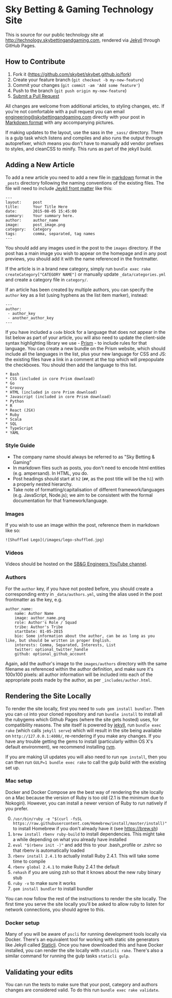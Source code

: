 Sky Betting & Gaming Technology Site
=====================================

This is source for our public technology site at http://technology.skybettingandgaming.com, rendered via [Jekyll](https://jekyllrb.com/docs/home/) through GitHub Pages.

## How to Contribute

1. Fork it (https://github.com/skybet/skybet.github.io/fork)
2. Create your feature branch (`git checkout -b my-new-feature`)
3. Commit your changes (`git commit -am 'Add some feature'`)
4. Push to the branch (`git push origin my-new-feature`)
5. [Submit a Pull Request](https://help.github.com/articles/using-pull-requests/)

All changes are welcome from additional articles, to styling changes, etc. If you're not comfortable with a pull request you can email <engineering@skybettingandgaming.com> directly with your post in [Markdown format](https://help.github.com/articles/getting-started-with-writing-and-formatting-on-github/) with any accompanying pictures.

If making updates to the layout, use the sass in the `_sass/` directory. There is a gulp task which listens and compiles and also runs the output through autoprefixer, which means you don't have to manually add vendor prefixes to styles, and cleanCSS to minify. This runs as part of the jekyll build.

## Adding a New Article

To add a new article you need to add a new file in [markdown](https://guides.github.com/features/mastering-markdown/) format in the `_posts` directory following the naming conventions of the existing files. The file will need to include [Jeykll front matter](http://jekyllrb.com/docs/frontmatter/) like this:

    ---
    layout:     post
    title:      Your Title Here
    date:       2015-08-05 15:45:00
    summary:    Your summary here.
    author:     author_name
    image:      post_image.png
    category:   Category
    tags:       comma, separated, tag names
    ---

You should add any images used in the post to the `images` directory.  If the post has a main image you wish to appear on the homepage and in any post previews, you should add it with the name referenced in the frontmatter.

If the article is in a brand new category, simply run `bundle exec rake createCategory["CATEGORY NAME"]` or manually update `_data/categories.yml` and create a category file in `category/`.

If an article has been created by multiple authors, you can specify the `author` key as a list (using hyphens as the list item marker), instead:

    ---
    author:
     - author_key
     - another_author_key
    ---

If you have included a ```code``` block for a language that does not appear in the list below as part of your article, you will also need to update the client-side syntax highlighting library we use - [Prism](http://prismjs.com/) - to include rules for that language.  You can create a new bundle on the Prism website, which should include all the languages in the list, plus your new language for CSS and JS: the existing files have a link in a comment at the top which will prepopulate the checkboxes.  You should then add the language to this list.

    * Bash
    * CSS (included in core Prism download)
    * Go
    * Groovy
    * HTML (included in core Prism download)
    * Javascript (included in core Prism download)
    * Python
    * R
    * React (JSX)
    * Ruby
    * Scala
    * SQL
    * TypeScript
    * YAML


### Style Guide

* The company name should always be referred to as "Sky Betting & Gaming"
* In markdown files such as posts, you don't need to encode html entities (e.g. ampersand). In HTML, you do.
* Post headings should start at `h2` (`##`, as the post title will be the `h1`) with a properly nested hierarchy.
* Take note of formatting/capitalisation of different framework/languages (e.g. JavaScript, Node.js); we aim to be consistent with the formal documentation for that framework/language.

### Images

If you wish to use an image within the post, reference them in markdown like so:

    ![Shuffled Lego](/images/lego-shuffled.jpg)

### Videos

Videos should be hosted on the [SB&G Engineers YouTube channel](https://www.youtube.com/channel/UCKhLYGIGTBiD-9zyGkDwfDA).

### Authors

For the `author` key, if you have not posted before, you should create a corresponding entry in `_data/authors.yml`, using the alias used in the post frontmatter as the key, e.g.

    author_name:
        name: Author Name
        image: author_name.png
        role: Author's Role / Squad
        tribe: Author's Tribe
        startDate: 01-05-2015
        bio: Some information about the author, can be as long as you like, but should be written in proper English.
        interests: Comma, Separated, Interests, List
        twitter: optional_twitter_handle
        github: optional_github_account

Again, add the author's image to the `images/authors` directory with the same filename as referenced within the author definition, and make sure it's 100x100 pixels: all author information will be included into each of the appropriate posts made by the author, as per `_includes/author.html`.

## Rendering the Site Locally

To render the site locally, first you need to `sudo gem install bundler`. Then you can `cd` into your cloned repository and run `bundle install` to install all the rubygems which Github Pages (where the site gets hosted) uses, for compatibility reasons.  The site itself is powered by [jekyll](https://jekyllrb.com), run `bundle exec rake` (which calls `jekyll serve`) which will result in the site being available on `http://127.0.0.1:4000/`, re-rendering if you make any changes.  If you have any trouble getting the gems to install (particularly within OS X's default environment), we recommend installing [rvm](https://rvm.io).

If you are making UI updates you will also need to run `npm install`, then you can then run `GULP=1 bundle exec rake` to call the gulp build with the existing set up.

### Mac setup

Docker and Docker Compose are the best way of rendering the site locally on a Mac because the version of Ruby is too old (2.1 is the minimum due to Nokogiri).  However, you can install a newer version of Ruby to run natively if you prefer.

0. `/usr/bin/ruby -e "$(curl -fsSL https://raw.githubusercontent.com/Homebrew/install/master/install)"` to install Homebrew if you don't already have it (see https://brew.sh)
1. `brew install rbenv ruby-build` to install dependencies.  This might take a while depending on what you already have installed
2. `eval "$(rbenv init -)"` and add this to your .bash_profile or .zshrc so that rbenv is automatically loaded
3. `rbenv install 2.4.1` to actually install Ruby 2.4.1.  This will take some time to compile
4. `rbenv global 2.4.1` to make Ruby 2.4.1 the default
5. `rehash` if you are using zsh so that it knows about the new ruby binary stub
5. `ruby -v` to make sure it works
6. `gem install bundler` to install bundler

You can now follow the rest of the instructions to render the site locally.  The first time you serve the site locally you'll be asked to allow ruby to listen for network connections, you should agree to this.

### Docker setup

Many of you will be aware of `pscli` for running development tools locally via Docker.  There's an equivalent tool for working with static site generators like Jekyll called [Staticli](https://github.com/staticli/staticli).  Once you have downloaded this and have Docker installed, you can render the site locally with `staticli rake`.  There's also a similar command for running the gulp tasks `staticli gulp`.

## Validating your edits

You can run the tests to make sure that your post, category and authors changes are considered valid.  To do this run `bundle exec rake validate`.
